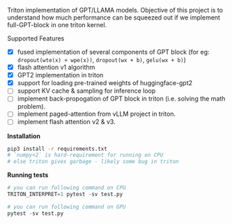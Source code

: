 Triton implementation of GPT/LLAMA models. Objective of this project is to understand how much performance can be squeezed out if we implement full-GPT-block in one triton kernel.

Supported Features
* [x] fused implementation of several components of GPT block (for eg: `dropout(wte(x) + wpe(x))`, `dropout(wx + b)`, `gelu(wx + b)`)
* [x] flash attention v1 algorithm
* [x] GPT2 implementation in triton
* [x] support for loading pre-trained weights of huggingface-gpt2
* [ ] support KV cache & sampling for inference loop
* [ ] implement back-propogation of GPT block in triton (i.e. solving the math problem).
* [ ] implement paged-attention from vLLM project in triton.
* [ ] implement flash attention v2 & v3.

**Installation**

```bash
pip3 install -r requirements.txt
# `numpy<2` is hard-requirement for running on CPU
# else triton gives garbage - likely some bug in triton
```

**Running tests**

```python
# you can run following command on CPU
TRITON_INTERPRET=1 pytest -sv test.py

# you can run following command on GPU
pytest -sv test.py
```
